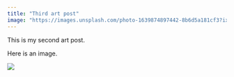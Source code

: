 ```yaml
---
title: "Third art post"
image: "https://images.unsplash.com/photo-1639874897442-8b6d5a181cf3?ixlib=rb-1.2.1&ixid=MnwxMjA3fDB8MHxwaG90by1wYWdlfHx8fGVufDB8fHx8&auto=format&fit=crop&w=3115&q=80"
---
```


This is my second art post.

Here is an image.

<img src="{{image}}"></img>
